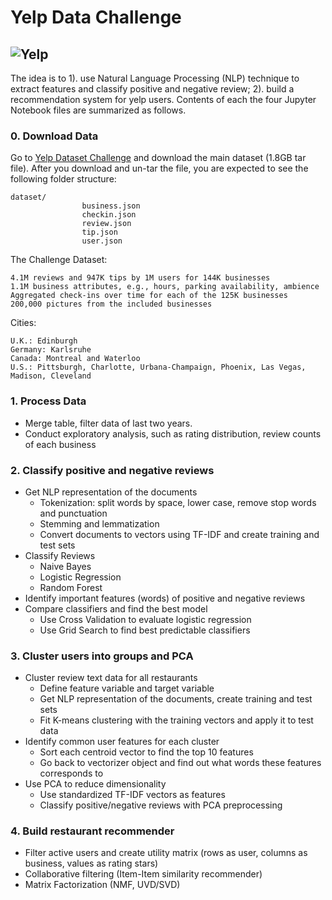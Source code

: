 # Yelp Data Challenge
![Yelp](https://www.practicevelocity.com/wp-content/uploads/2016/08/yelp2.png)
----

The idea is to 1). use Natural Language Processing (NLP) technique to extract features and classify positive and negative review; 2). build a recommendation system for yelp users. Contents of each the four Jupyter Notebook files are summarized as follows. 

### 0. Download Data
Go to [Yelp Dataset Challenge](https://www.yelp.com/dataset_challenge) and download the main dataset (1.8GB tar file). After you download and un-tar the file, you are expected to see the following folder structure:
```
dataset/
                business.json
                checkin.json
                review.json
                tip.json
                user.json
```
The Challenge Dataset:

    4.1M reviews and 947K tips by 1M users for 144K businesses
    1.1M business attributes, e.g., hours, parking availability, ambience
    Aggregated check-ins over time for each of the 125K businesses
    200,000 pictures from the included businesses

Cities:

    U.K.: Edinburgh
    Germany: Karlsruhe
    Canada: Montreal and Waterloo
    U.S.: Pittsburgh, Charlotte, Urbana-Champaign, Phoenix, Las Vegas, Madison, Cleveland

### 1. Process Data
* Merge table, filter data of last two years.
* Conduct exploratory analysis,  such as rating distribution, review counts of each business

### 2. Classify positive and negative reviews
* Get NLP representation of the documents
	* Tokenization: split words by space, lower case, remove stop words and punctuation
	* Stemming and lemmatization
	* Convert documents to vectors using TF-IDF and create training and test sets
* Classify Reviews
	* Naive Bayes
	* Logistic Regression
	* Random Forest
* Identify important features (words) of positive and negative reviews
* Compare classifiers and find the best model
	* Use Cross Validation to evaluate logistic regression
	* Use Grid Search to find best predictable classifiers

### 3. Cluster users into groups and PCA
* Cluster review text data for all restaurants
	* Define feature variable and target variable
	* Get NLP representation of the documents, create training and test sets 
	* Fit K-means clustering with the training vectors and apply it to test data
* Identify common user features for each cluster
	* Sort each centroid vector to find the top 10 features
	* Go back to vectorizer object and find out what words these features corresponds to
* Use PCA to reduce dimensionality
	* Use standardized TF-IDF vectors as features 
	* Classify positive/negative reviews with PCA preprocessing
	
### 4. Build restaurant recommender
* Filter active users and create utility matrix (rows as user, columns as business, values as rating stars)
* Collaborative filtering (Item-Item similarity recommender)
* Matrix Factorization (NMF, UVD/SVD)

	
	
